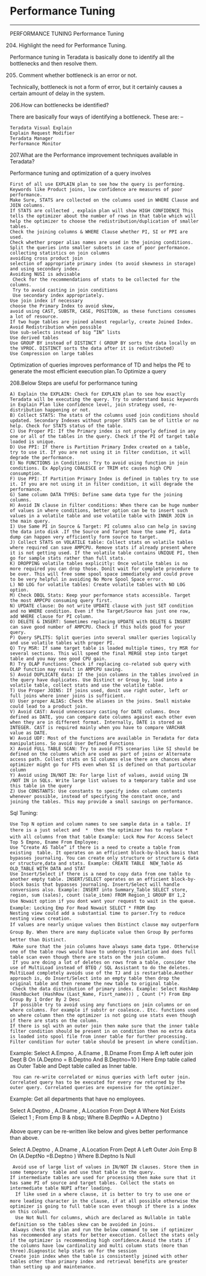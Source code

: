 # Performance Tuning
---


PERFORMANCE TUNING
Performance Tuning

204. Highlight the need for Performance Tuning.

Performance tuning in Teradata is basically done to identify all the bottlenecks and then resolve them.

205. Comment whether bottleneck is an error or not.

Technically, bottleneck is not a form of error, but it certainly causes a certain amount of delay in the system.

 206.How can bottlenecks be identified?

There are basically four ways of identifying a bottleneck. These are: –

    Teradata Visual Explain
    Explain Request Modifier
    Teradata Manager
    Performance Monitor

207.What are the Performance improvement techniques available in Teradata?

Performance tuning and optimization of a query involves

    First of all use EXPLAIN plan to see how the query is performing.
    Keywords like Product joins, low confidence are measures of poor performance.
    Make Sure, STATS are collected on the columns used in WHERE Clause and JOIN columns.
    If STATS are collected , explain plan will show HIGH CONFIDENCE This tells the optimizer about the number of rows in that table which will help the optimizer to choose the redistribution/duplication of smaller tables.
    Check the joining columns & WHERE Clause whether PI, SI or PPI are used.
    Check whether proper alias names are used in the joining conditions.
    Split the queries into smaller subsets in case of poor performance.
    collecting statistics on join columns
    avoiding cross product join
    selection of appropriate primary index (to avoid skewness in storage)
    and using secondary index.
    Avoiding NUSI is advisable
     Check for the recommendations of stats to be collected for the columns.
     Try to avoid casting in join conditions
     Use secondary index appropriately.
    Use join index if necessary
    choose the Primary Index to avoid skew,
    avoid using CAST, SUBSTR, CASE, POSITION, as these functions consumes a lot of resource.
    If two huge tables are joined almost regularly, create Joined Index.
    Avoid Redistribution when possible
    Use sub-selects instead of big “IN” lists
    Use derived tables
    Use GROUP BY instead of DISTINCT ( GROUP BY sorts the data locally on the VPROC. DISTINCT sorts the data after it is redistributed)
    Use Compression on large tables

Optimization of queries improves performance of TD and helps the PE to generate the most efficient execution plan.To Optimize a query

208.Below Steps are useful for performance tuning

    A) Explain the EXPLAIN: Check for EXPLAIN plan to see how exactly Teradata will be executing the query. Try to understand basic keywords in Explain Plan like confidence level, join strategy used, re-distribution happening or not.
    B) Collect STATS: The stats of the columns used join conditions should updated. Secondary Indexes without proper STATS can be of little or no help. Check for STATS status of the table.
    C) Use Proper PI: If the Primary index is not properly defined in any one or all of the tables in the query. Check if the PI of target table loaded is unique.
    D) Use PPI: If there is Partition Primary Index created on a table, try to use it. If you are not using it in filter condition, it will degrade the performance.
    E) No FUNCTIONS in Conditions: Try to avoid using function in join conditions. Ex Applying COALESCE or TRIM etc causes high CPU consumption.
    F) Use PPI: If Partition Primary Index is defined in tables try to use it. If you are not using it in filter condition, it will degrade the performance.
    G) Same column DATA TYPES: Define same data type for the joining columns.
    H) Avoid IN clause in filter conditions: When there can be huge number of values in where conditions, better option can be to insert such values in a volatile table and use volatile table with INNER JOIN in the main query.
    I) Use Same PI in Source & Target: PI columns also can help in saving the data into disk .If the Source and Target have the same PI, data dump can happen very efficiently form source to target.
    J) Collect STATS on VOLATILE table: Collect stats on volatile tables where required can save AMPCPU. Remove stats if already present where it is not getting used. If the volatile table contains UNIQUE PI, then go for sample stats rather than full stats.
    K) DROPPING volatile tables explicitly: Once volatile tables is no more required you can drop those. Donít wait for complete procedure to be over. This will free some spool space immediately and could prove to be very helpful in avoiding No More Spool Space error.
    L) NO LOG for volatile tables: Create volatile tables with NO LOG option.
    M) Check DBQL Stats: Keep your performance stats accessible. Target the most AMPCPU consuming query first.
    N) UPDATE clause: Do not write UPDATE clause with just SET condition and no WHERE condition. Even if the Target/Source has just one row, add WHERE clause for PI column.
    O) DELETE & INSERT: Sometimes replacing UPDATE with DELETE & INSERT can save good number of AMPCPU. Check if this holds good for your query.
    P) Query SPLITS: Split queries into several smaller queries logically and use volatile tables with proper PI.
    Q) Try MSR: If same target table is loaded multiple times, try MSR for several sections. This will speed the final MERGE step into target table and you may see good CPU gain.
    R) Try OLAP Functions: Check if replacing co-related sub query with OLAP function may result in AMPCPU saving.
    S) Avoid DUPLICATE data: If the join columns in the tables involved in the query have duplicates. Use Distinct or Group by, load into a volatile table, collect stats and use the volatile table.
    T) Use Proper JOINS: If joins used, donít use right outer, left or full joins where inner joins is sufficient.
    U) User proper ALIAS: Check the aliases in the joins. Small mistake could lead to a product join.
    V) Avoid CAST: Avoid unnecessary casting for DATE columns. Once defined as DATE, you can compare date columns against each other even when they are in different format. Internally, DATE is stored as INTEGER. CAST is required mainly when you have to compare VARCHAR value as DATE.
    W) Avoid UDF: Most of the functions are available in Teradata for data manipulations. So avoid User Defined Functions
    X) Avoid FULL TABLE SCAN: Try to avoid FTS scenarios like SI should be defined on the columns which are used as part of joins or Alternate access path. Collect stats on SI columns else there are chances where optimizer might go for FTS even when SI is defined on that particular column
    Y) Avoid using IN/NOT IN: For large list of values, avoid using IN /NOT IN in SQLs. Write large list values to a temporary table and use this table in the query
    Z) Use CONSTANTS: Use constants to specify index column contents whenever possible, instead of specifying the constant once, and joining the tables. This may provide a small savings on performance.

Sql Tuning:

    Use Top N option and column names to see sample data in a table. If there is a just select and  *  then the optimizer has to replace * with all columns from that table Example: Lock Row For Access Select Top 5 Empno, Ename From Employee;
    Use “Create AS Table” if there is a need to create a table from existing  table. It operates on an efficient block-by-block basis that bypasses journaling. You can create only structure or structure & data or structure,data and stats. Example: CREATE TABLE  NEW_Table AS OLD_TABLE WITH DATA and STAT
    Use Insert/Select if there is a need to copy data from one table to another empty table. INSERT/SELECT operates on an efficient block-by-block basis that bypasses journaling. Insert/Select will handle conversions also. Example: INSERT into Summary_Table SELECT store, region, sum (sales), count (sale_item) FROM Region_1 GROUP BY 1,2
    Use Nowait option if you dont want your request to wait in the queue. Example: Locking Emp For Read Nowait SELECT * FROM Emp
    Nesting view could add a substantial time to parser.Try to reduce nesting views creation.
    If values are nearly unique values then Distinct clause may outperform Group By. When there are many duplicate value then Group By performs better than Distinct.
     Make sure that the join columns have always same data type. Otherwise one of the table rows would have to undergo translation and does full table scan even though there are stats on the join column.
     If you are doing a lot of deletes on rows from a table, consider the use of MultiLoad instead of BTEQ / SQL Assistant to do the deletes. MultiLoad completely avoids use of the TJ and is restartable.Another approach is, do Insert/Select into an empty table then drop the original table and then rename the new table to original table.
     Check the data distribution of primary index. Example: Select HashAmp (HashBucket (HashRow (Last_Name, Fisrt_name))) , Count (*) From Emp Group By 1 Order By 2 Desc
     If possible try to avoid using any functions on join columns or on where columns. For example if substr or coalesce.. Etc. functions used on where column then the optimizer is not going use stats even though if there are stats on the column.
    If there is sql with an outer join then make sure that the inner table filter condition should be present in on condition then no extra data is loaded into spool file from inner table for further processing. Filter condition for outer table should be present in where condition.

Example: Select A.Empno , A.Ename , B.Dname From Emp A left outer join Dept B On (A.Deptno = B.Deptno And B.Deptno=10 ) Here Emp table called as Outer Table and Dept  table called as Inner table.

     You can re-write correlated or minus queries with left outer join. Correlated query has to be executed for every row returned by the outer query. Correlated queries are expensive for the optimizer.

Example:  Get all departments that have no employees.

Select A.Deptno , A.Dname , A.Location From Dept A Where Not Exists (Select 1 ;            From Emp B & nbsp;           Where B.DeptNo = A.Deptno )

Above query can be re-written like below and gives better performance than above.

Select A.Deptno , A.Dname , A.Location From Dept A Left Outer Join Emp B On (A.DeptNo =B.Deptno ) Where B.Deptno Is Null

     Avoid use of large list of values in IN/NOT IN clauses. Store them in some temporary  table and use that table in the query.
    If intermediate tables are used for processing then make sure that it has same PI of source and target tables. Collect the stats on intermediate table NUPI after loading.
      If like used in a where clause, it is better to try to use one or more leading character in the clause, if at all possible otherwise the optimizer is going to full table scan even though if there is a index on this column.
      Use Not Null for columns, which are declared as Nullable in table definition so the tables skew can be avoided in joins.
     Always check the plan and run the below command to see if optimizer has recommended any stats for better execution. Collect the stats only if the optimizer is recommending high confidence.Avoid the stats if the columns have low cardinality and multi column stats (more than three).Diagnostic help stats on for the session
    Create join index when the table is consistently joined with other tables other than primary index and retrieval benefits are greater than setting up and maintenance.

